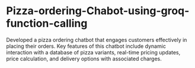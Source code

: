 # Pizza-ordering-Chabot-using-groq-function-calling
Developed a pizza ordering chatbot that engages customers effectively in placing their orders. Key features of this chatbot include dynamic interaction with a database of pizza variants, real-time pricing updates, price calculation, and delivery options with associated charges.
